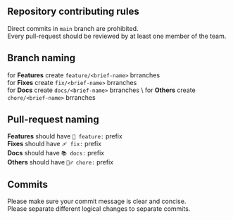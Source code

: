 ## Repository contributing rules
Direct commits in `main` branch are prohibited. \
Every pull-request should be reviewed by at least one member of the team.

## Branch naming
for **Features** create `feature/<brief-name>` brranches \
for **Fixes** create `fix/<brief-name>` brranches \
for **Docs** create `docs/<brief-name>` brranches \ 
for **Others** create `chore/<brief-name>` brranches

## Pull-request naming
**Features** should have `🚀 feature:` prefix \
**Fixes** should have `🩹 fix:` prefix \
**Docs** should have `📚 docs:` prefix \
**Others** should have `🤷‍♂️ chore:` prefix

## Commits
Please make sure your commit message is clear and concise. \
Please separate different logical changes to separate commits.